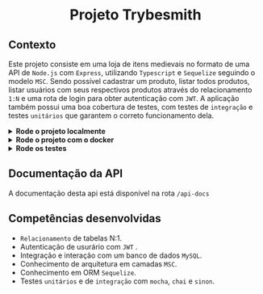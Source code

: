 # <p align="center">Projeto Trybesmith</p>

## Contexto

Este projeto consiste em uma loja de itens medievais no formato de uma API de `Node.js` com `Express`, utilizando `Typescript` e `Sequelize` seguindo o modelo `MSC`. Sendo possível cadastrar um produto, listar todos produtos, listar usuários com seus respectivos produtos através do relacionamento `1:N` e uma rota de login para obter autenticação com `JWT`. A aplicação também possui uma boa cobertura de testes, com testes de `integração` e testes `unitários` que garantem o correto funcionamento dela.

<details>

<summary><strong>Rode o projeto localmente</strong></summary><br>

> ⚠️ É preciso ter o [Node](https://nodejs.org/en) instalado em sua máquina.
>
<!-- > ⚠️ É preciso criar um arquivo `.env` na raiz do projeto, siga o exemplo do arquivo [`env.example`](./env.example). -->
>

1. Clone o repositório:

```BASH
git clone git@github.com:mairess/project-trybesmith.git
```

2. Instale as dependências:

```BASH
npm install
```

3. Inicie o container do banco de dados:

```BASH
docker compose up -d db
```

4. Crie o banco, rode as migrations e os seeders:

```BASH
npm run db:reset
```

5. Inicie o servidor:

```BASH
npm run dev
```

6. O servidor estará disponível na porta `3001`

</details>

<details>

<summary><strong>Rode o projeto com o docker</strong></summary><br>

> ⚠️ É preciso ter o [Docker](https://www.docker.com/get-started/) instalado em sua máquina.

1. Clone o repositório:

```BASH
git clone git@github.com:mairess/project-trybesmith.git
```

2. Suba os containers:

```BASH
docker compose up -d
```

3. Crie o banco, rode as migrations e os seeders:

```BASH
npm run db:reset
```

4. O servidor estará disponível na porta `3001`

</details>


<details>

<summary><strong>Rode os testes</strong></summary><br>

Rode os testes com:

```SHELL
npm run test:local
```

Rode a cobertura:

```SHELL
npm run test:coverage
```

</details>

## Documentação da API

A documentação desta api está disponível na rota `/api-docs`

## Competências desenvolvidas

- `Relacionamento` de tabelas N:1.
- Autenticação de usurário com `JWT` .
- Integração e interação com um banco de dados `MySQL`.
- Conhecimento de arquitetura em camadas `MSC`.
- Conhecimento em ORM `Sequelize`.
- Testes `unitários` e de `integração` com `mocha`, `chai` e `sinon`.
